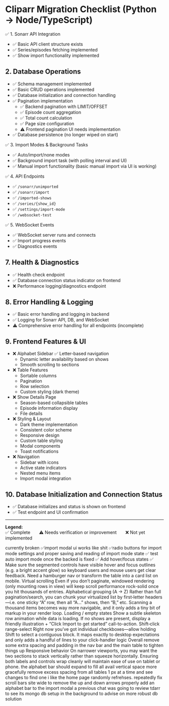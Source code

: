 # Cliparr Migration Checklist (Python → Node/TypeScript)

✅ 1. Sonarr API Integration
- ✅ Basic API client structure exists
- ✅ Series/episodes fetching implemented
- ✅ Show import functionality implemented

## 2. Database Operations
- ✅ Schema management implemented
- ✅ Basic CRUD operations implemented
- ✅ Database initialization and connection handling
- ✅ Pagination implementation
  - ✅ Backend pagination with LIMIT/OFFSET
  - ✅ Episode count aggregation
  - ✅ Total count calculation
  - ✅ Page size configuration
  - ⚠️ Frontend pagination UI needs implementation
- ✅ Database persistence (no longer wiped on start)

✅ 3. Import Modes & Background Tasks
- ✅ Auto/import/none modes
- ✅ Background import task (with polling interval and UI)
- ✅ Manual import functionality (basic manual import via UI is working)

✅ 4. API Endpoints
- ✅ `/sonarr/unimported`
- ✅ `/sonarr/import`
- ✅ `/imported-shows`
- ✅ `/series/{show_id}`
- ✅ `/settings/import-mode`
- ✅ `/websocket-test`

✅ 5. WebSocket Events
- ✅ WebSocket server runs and connects
- ✅ Import progress events
- ✅ Diagnostics events


## 7. Health & Diagnostics
- ✅ Health check endpoint
- ✅ Database connection status indicator on frontend
- ❌ Performance logging/diagnostics endpoint

## 8. Error Handling & Logging
- ✅ Basic error handling and logging in backend
- ✅ Logging for Sonarr API, DB, and WebSocket
- ⚠️ Comprehensive error handling for all endpoints (incomplete)

## 9. Frontend Features & UI
- ❌ Alphabet Sidebar
  ✅ Letter-based navigation
  - Dynamic letter availability based on shows
  - Smooth scrolling to sections
- ❌ Table Features
  - Sortable columns
  - Pagination
  - Row selection
  - Custom styling (dark theme)
- ❌ Show Details Page
  - Season-based collapsible tables
  - Episode information display
  - File details
- ❌ Styling & Layout
  - Dark theme implementation
  - Consistent color scheme
  - Responsive design
  - Custom table styling
  - Modal components
  - Toast notifications
- ❌ Navigation
  - Sidebar with icons
  - Active state indicators
  - Nested menu items
  - Import modal integration

## 10. Database Initialization and Connection Status
- ✅ Database initializes and status is shown on frontend
- ✅ Test endpoint and UI confirmation

---

**Legend:**  
✅ Complete  ⚠️ Needs verification or improvement  ❌ Not yet implemented



currently broken
  ✅import modal ui works like shit 
  ✅radio buttons for import mode settings and proper saving and reading of import mode state
   ✅ test auto import mode once the backed is fixed
  ✅ Add hover/focus states
   ✅ Make sure the  segmented controls have visible hover and focus outlines (e.g. a bright accent glow) so keyboard users and mouse users get clear feedback.
    Need a hamburger nav or transform the table into a card list on mobile.
  Virtual scrolling
        Even if you don’t paginate, windowed rendering (only mounting rows in view) will keep scroll performance rock-solid once you hit thousands of entries.
    Alphabetical grouping (A → Z)
        Rather than full pagination/search, you can chunk your virtualized list by first‐letter headers—i.e. one sticky “A” row, then all “A…” shows, then “B,” etc. Scanning a thousand items becomes way more navigable, and it only adds a tiny bit of markup in your render loop.
  Loading / empty states
    Show a subtle skeleton row animation while data is loading.
    If no shows are present, display a friendly illustration + “Click Import to get started” call-to-action.
  Shift‐click range-select
    Right now you’ve got individual checkboxes—allow holding Shift to select a contiguous block. It maps exactly to desktop expectations and only adds a handful of lines to your click-handler logic
  Overall remove some extra spacing and padding in the nav bar and the main table to tighten things up
  Responsive behavior
    On narrower viewports, you may want the two sections to stack vertically rather than squeeze horizontally. Ensuring both labels and controls wrap cleanly will maintain ease of use on tablet or phone.
  the alphabet bar should expand to fill all avail vertical space more gracefully
  remove excess spacing from all tables 1 px at a time and see changes to find one i like
  the home page randomly refrehses. repeatedly
  fix scroll bars site wide to remove the up and down arrows
  properly add an alphabet bar to the import modal 
  a previous chat was going to review tdarr to see its mongo db setup in the background to advise on more robust db solution